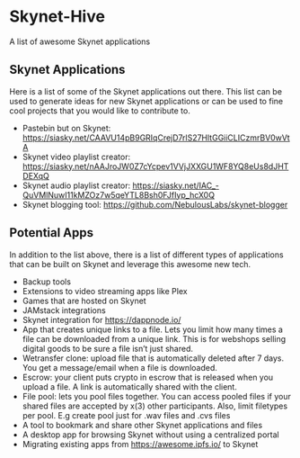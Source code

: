 # Skynet-Hive
A list of awesome Skynet applications

## Skynet Applications
Here is a list of some of the Skynet applications out there. This list can be used to generate ideas for new Skynet applications or can be used to fine cool projects that you would like to contribute to.
- Pastebin but on Skynet: https://siasky.net/CAAVU14pB9GRIqCrejD7rlS27HltGGiiCLICzmrBV0wVtA
- Skynet video playlist creator: https://siasky.net/nAAJroJW0Z7cYcpev1VVjJXXGU1WF8YQ8eUs8dJHTDEXqQ
- Skynet audio playlist creator: https://siasky.net/IAC_-QuVMlNuwI11kMZOz7w5qeYTL8Bsh0FJfIyp_hcX0Q
- Skynet blogging tool: https://github.com/NebulousLabs/skynet-blogger


## Potential Apps
In addition to the list above, there is a list of different types of applications that can be built on Skynet and leverage this awesome new tech.
- Backup tools
- Extensions to video streaming apps like Plex
- Games that are hosted on Skynet
- JAMstack integrations
- Skynet integration for https://dappnode.io/
- App that creates unique links to a file. Lets you limit how many times a file can be downloaded from a unique link. This is for webshops selling digital goods to be sure a file isn’t just shared.
- Wetransfer clone: upload file that is automatically deleted after 7 days. You get a message/email when a file is downloaded.
- Escrow: your client puts crypto in escrow that is released when you upload a file. A link is automatically shared with the client.
- File pool: lets you pool files together. You can access pooled files if your shared files are accepted by x(3) other participants. Also, limit filetypes per pool. E.g create pool just for .wav files and .cvs files
- A tool to bookmark and share other Skynet applications and files
- A desktop app for browsing Skynet without using a centralized portal
- Migrating existing apps from https://awesome.ipfs.io/ to Skynet
